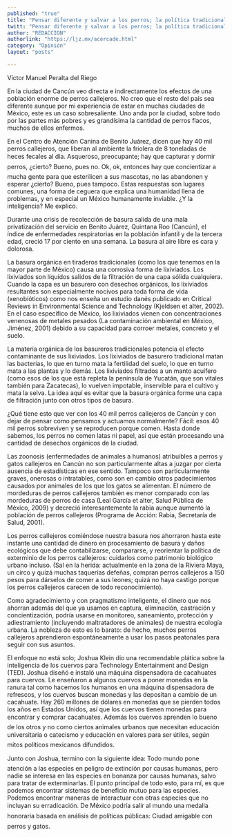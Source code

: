 ```yaml
---
published: "true"
title: "Pensar diferente y salvar a los perros; la política tradicional, amiga de la muerte"
twitt: "Pensar diferente y salvar a los perros; la política tradicional, amiga de la muerte"
author: "REDACCION"
authorlink: "https://ljz.mx/acercade.html"
category: "Opinión"
layout: "posts"

---
```



  Víctor Manuel Peralta del Riego



En la ciudad de Cancún veo directa e indirectamente los efectos de una población enorme de perros callejeros. No creo que el resto del país sea diferente aunque por mi experiencia de estar en muchas ciudades de México, este es un caso sobresaliente. Uno anda por la ciudad, sobre todo por las partes más pobres y es grandísima la cantidad de perros flacos, muchos de ellos enfermos.  

  En el Centro de Atención Canina de Benito Juárez, dicen que hay 40 mil perros callejeros, que liberan al ambiente la friolera de 8 toneladas de heces fecales al día. Asqueroso, preocupante; hay que capturar y dormir perros, ¿cierto? Bueno, pues no. Ok, ok, entonces hay que concientizar a mucha gente para que esterilicen a sus mascotas, no las abandonen y esperar ¿cierto? Bueno, pues tampoco. Estas respuestas son lugares comunes, una forma de ceguera que explica una humanidad llena de problemas, y en especial un México humanamente inviable. ¿Y la inteligencia? Me explico.



  Durante una crisis de recolección de basura salida de una mala privatización del servicio en Benito Juárez, Quintana Roo (Cancún), el índice de enfermedades respiratorias en la población infantil y de la tercera edad, creció 17 por ciento en una semana. La basura al aire libre es cara y dolorosa.



  La basura orgánica en tiraderos tradicionales (como los que tenemos en la mayor parte de México) causa una corrosiva forma de lixiviados. Los lixiviados son líquidos salidos de la filtración de una capa sólida cualquiera. Cuando la capa es un basurero con desechos orgánicos, los lixiviados resultantes son especialmente nocivos para toda forma de vida (xenobióticos) como nos enseña un estudio danés publicado en Critical Reviews in Environmental Science and Technology (Kjeldsen et alter, 2002). En el caso específico de México, los lixiviados vienen con concentraciones venenosas de metales pesados (La contaminación ambiental en México, Jiménez, 2001) debido a su capacidad para corroer metales, concreto y el suelo.



  La materia orgánica de los basureros tradicionales potencia el efecto contaminante de sus lixiviados. Los lixiviados de basurero tradicional matan las bacterias, lo que en turno mata la fertilidad del suelo, lo que en turno mata a las plantas y lo demás. Los lixiviados filtrados a un manto acuífero (como esos de los que está repleta la península de Yucatán, que son vitales también para Zacatecas), lo vuelven impotable, inservible para el cultivo y mata la selva. La idea aquí es evitar que la basura orgánica forme una capa de filtración junto con otros tipos de basura.



  ¿Qué tiene esto que ver con los 40 mil perros callejeros de Cancún y con dejar de pensar como pensamos y actuamos normalmente? Fácil: esos 40 mil perros sobreviven y se reproducen porque comen. Hasta donde sabemos, los perros no comen latas ni papel, así que están procesando una cantidad de desechos orgánicos de la ciudad.



  Las zoonosis (enfermedades de animales a humanos) atribuibles a perros y gatos callejeros en Cancún no son particularmente altas a juzgar por cierta ausencia de estadísticas en ese sentido. Tampoco son particularmente graves, onerosas o intratables, como son en cambio otros padecimientos causados por animales de los que los gatos se alimentan. El número de mordeduras de perros callejeros también es menor comparado con las mordeduras de perros de casa (Leal García et alter, Salud Pública de México, 2009) y decreció interesantemente la rabia aunque aumentó la población de perros callejeros (Programa de Acción: Rabia, Secretaría de Salud, 2001).



  Los perros callejeros comiéndose nuestra basura nos ahorraron hasta este instante una cantidad de dinero en procesamiento de basura y daños ecológicos que debe contabilizarse, compararse, y reorientar la política de exterminio de los perros callejeros: cuidarlos como patrimonio biológico urbano incluso. (Sal en la herida: actualmente en la zona de la Riviera Maya, un circo y quizá muchas taquerías defeñas, compran perros callejeros a 150 pesos para dárselos de comer a sus leones; quizá no haya castigo porque los perros callejeros carecen de todo reconocimiento).



  Como agradecimiento y con pragmatismo inteligente, el dinero que nos ahorran además del que ya usamos en captura, eliminación, castración y concientización, podría usarse en monitoreo, saneamiento, protección y adiestramiento (incluyendo maltratadores de animales) de nuestra ecología urbana. La nobleza de esto es lo barato: de hecho, muchos perros callejeros aprendieron espontáneamente a usar los pasos peatonales para seguir con sus asuntos.



  El enfoque no está solo; Joshua Klein dio una recomendable plática sobre la inteligencia de los cuervos para Technology Entertainment and Design (TED). Joshua diseñó e instaló una máquina dispensadora de cacahuates para cuervos. Le enseñaron a algunos cuervos a poner monedas en la ranura tal como hacemos los humanos en una máquina dispensadora de refrescos, y los cuervos buscan monedas y las depositan a cambio de un cacahuate. Hay 260 millones de dólares en monedas que se pierden todos los años en Estados Unidos, así que los cuervos tienen monedas para encontrar y comprar cacahuates. Además los cuervos aprenden lo bueno de los otros y no como ciertos animales urbanos que necesitan educación universitaria o catecismo y educación en valores para ser útiles, según mitos políticos mexicanos difundidos.



  Junto con Joshua, termino con la siguiente idea: Todo mundo pone atención a las especies en peligro de extinción por causas humanas, pero nadie se interesa en las especies en bonanza por causas humanas, salvo para tratar de exterminarlas. El punto principal de todo esto, para mí, es que podemos encontrar sistemas de beneficio mutuo para las especies. Podemos encontrar maneras de interactuar con otras especies que no incluyan su erradicación. De México podría salir al mundo una medalla honoraria basada en análisis de políticas públicas: Ciudad amigable con perros y gatos.

